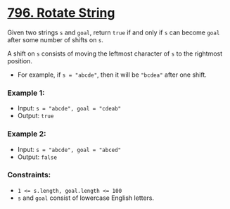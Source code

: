 # [796. Rotate String](https://leetcode.com/problems/rotate-string)

Given two strings `s` and `goal`, return `true` if and only if `s` can become `goal` after some number of shifts on `s`.

A shift on `s` consists of moving the leftmost character of `s` to the rightmost position.

- For example, if `s = "abcde"`, then it will be `"bcdea"` after one shift.

### Example 1:

- Input: `s = "abcde", goal = "cdeab"`
- Output: `true`

### Example 2:

- Input: `s = "abcde", goal = "abced"`
- Output: `false`

### Constraints:

- `1 <= s.length, goal.length <= 100`
- `s` and `goal` consist of lowercase English letters.
